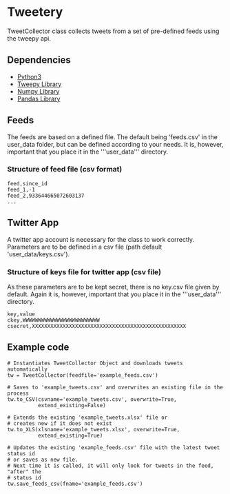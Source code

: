 # Tweetery

TweetCollector class collects tweets from a set of pre-defined feeds using the tweepy api.

## Dependencies
* [Python3](https://www.python.org/downloads/)
* [Tweepy Library](http://www.tweepy.org/)
* [Numpy Library](http://www.numpy.org/)
* [Pandas Library](https://pandas.pydata.org/)

## Feeds
The feeds are based on a defined file. The default being 'feeds.csv' in the user_data folder, but can be defined according to your needs. It is, however, important that you place it in the '''user_data''' directory.

### Structure of feed file (csv format)
```
feed,since_id 
feed_1,-1 
feed_2,933644665072603137 
...
```

## Twitter App
A twitter app account is necessary for the class to work correctly. Parameters are to be defined in a csv file (path default 'user_data/keys.csv').

### Structure of keys file for twitter app (csv file)
As these parameters are to be kept secret, there is no key.csv file given by default. Again it is, however, important that you place it in the '''user_data''' directory.

```
key,value
ckey,WWWWWWWWWWWWWWWWWWWWWWWWW
csecret,XXXXXXXXXXXXXXXXXXXXXXXXXXXXXXXXXXXXXXXXXXXXXXXXXX
```

## Example code
```
# Instantiates TweetCollector Object and downloads tweets automatically
tw = TweetCollector(feedfile='example_feeds.csv')

# Saves to 'example_tweets.csv' and overwrites an existing file in the process
tw.to_CSV(csvname='example_tweets.csv', overwrite=True,
          extend_existing=False)

# Extends the existing 'example_tweets.xlsx' file or
# creates new if it does not exist
tw.to_XLS(xlsname='example_tweets.xlsx', overwrite=True,
          extend_existing=True)

# Updates the existing 'example_feeds.csv' file with the latest tweet status id
# or saves as new file.
# Next time it is called, it will only look for tweets in the feed, "after" the
# status id
tw.save_feeds_csv(fname='example_feeds.csv')
```
